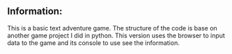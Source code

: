 ## Information:
This is a basic text adventure game. The structure of the code is base on another game project I did in python. This version uses the browser to input data to the game and its console to use see the information.  
